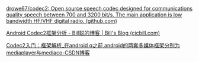 [drowe67/codec2: Open source speech codec designed for communications quality speech between 700 and 3200 bit/s. The main application is low bandwidth HF/VHF digital radio. (github.com)](https://github.com/drowe67/codec2?tab=readme-ov-file)

[Android Codec2框架分析 - Bill聪的博客 | Bill's Blog (cjcbill.com)](https://www.cjcbill.com/2022/05/11/Android-Codec2框架分析/)

[Codec2入门：框架解析_在android q之前,android的两套多媒体框架分别为mediaplayer与mediaco-CSDN博客](https://blog.csdn.net/Kayson12345/article/details/104644041)